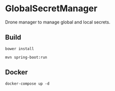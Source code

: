 # GlobalSecretManager
Drone manager to manage global and local secrets.

## Build

```
bower install
```


```
mvn spring-boot:run
```

## Docker

```
docker-compose up -d
```
